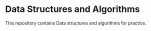 # Data Structures and Algorithms
This repository contains Data structures and algorithms for practice.
